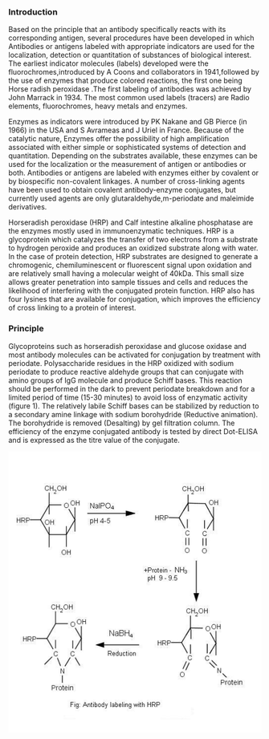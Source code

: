 ### Introduction

Based on the principle that an antibody specifically reacts with its corresponding antigen, several procedures have been developed in which Antibodies or antigens labeled with appropriate indicators are used for the localization, detection or quantitation of substances of biological interest.  The earliest indicator molecules (labels) developed were the fluorochromes,introduced by A Coons and collaborators in 1941,followed by the use of  enzymes that produce colored reactions, the first one being Horse radish peroxidase .The first labeling of antibodies was achieved by John Marrack in 1934. The most common used labels (tracers) are Radio elements, fluorochromes, heavy metals and enzymes.

 

Enzymes as indicators were introduced by PK Nakane and GB Pierce (in 1966) in the USA and S Avrameas and J Uriel in France. Because of the catalytic nature, Enzymes offer the possibility of high amplification associated with either simple or sophisticated systems of detection and quantitation. Depending on the substrates available, these enzymes can be used for the localization or the measurement of antigen or antibodies or both. Antibodies or antigens are labeled with enzymes either by covalent or by biospecific non-covalent linkages. A number of cross-linking agents have been used to obtain covalent antibody-enzyme conjugates, but currently used agents are only glutaraldehyde,m-periodate and maleimide derivatives.

 

Horseradish peroxidase (HRP) and Calf intestine alkaline phosphatase are the enzymes mostly used in immunoenzymatic techniques. HRP is a glycoprotein which catalyzes the transfer of two electrons from a substrate to hydrogen peroxide and produces an oxidized substrate along with water. In the case of protein detection, HRP substrates are designed to generate a chromogenic, chemiluminescent or fluorescent signal upon oxidation and are relatively small having a molecular weight of 40kDa. This small size allows greater penetration into sample tissues and cells and reduces the likelihood of interfering with the conjugated protein function. HRP also has four lysines that are available for conjugation, which improves the efficiency of cross linking to a protein of interest.

 

### Principle

Glycoproteins such as horseradish peroxidase and glucose oxidase and most antibody molecules can be activated for conjugation by treatment with periodate. Polysaccharide residues in the HRP oxidized with sodium periodate to produce reactive aldehyde groups that can conjugate with amino groups of IgG molecule and produce Schiff bases. This reaction should be performed in the dark to prevent periodate breakdown and for a limited period of time (15-30 minutes) to avoid loss of enzymatic activity (figure 1). The relatively labile Schiff bases can be stabilized by reduction to a secondary amine linkage with sodium borohydride (Reductive animation). The borohydride is removed (Desalting) by gel filtration column. The efficiency of the enzyme conjugated antibody is tested by direct Dot-ELISA and is expressed as the titre value of the conjugate.


<img src="images/hrp.jpg" title="" />
